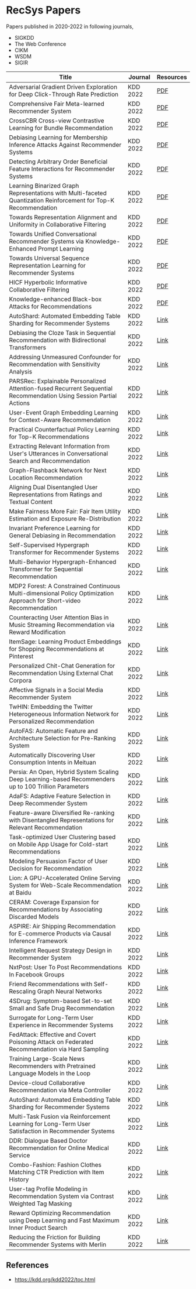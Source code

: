 # RecSys Papers

Papers published in 2020-2022 in following journals,

- SIGKDD
- The Web Conference
- CIKM
- WSDM
- SIGIR

| Title                                                                                                               | Journal  | Resources                                                                                                                                                               |
| ------------------------------------------------------------------------------------------------------------------- | -------- | ----------------------------------------------------------------------------------------------------------------------------------------------------------------------- |
| Adversarial Gradient Driven Exploration for Deep Click-Through Rate Prediction                                      | KDD 2022 | [PDF](./KDD-2022/%5B21.12%5D%20Adversarial%20Gradient%20Driven%20Exploration%20for%20Deep%20Click-Through%20Rate%20Prediction.pdf)                                      |
| Comprehensive Fair Meta-learned Recommender System                                                                  | KDD 2022 | [PDF](./KDD-2022/%5B22.06%5D%20Comprehensive%20Fair%20Meta-learned%20Recommender%20System.pdf)                                                                          |
| CrossCBR Cross-view Contrastive Learning for Bundle Recommendation                                                  | KDD 2022 | [PDF](./KDD-2022/%5B22.06%5D%20CrossCBR%20Cross-view%20Contrastive%20Learning%20for%20Bundle%20Recommendation.pdf)                                                      |
| Debiasing Learning for Membership Inference Attacks Against Recommender Systems                                     | KDD 2022 | [PDF](./KDD-2022/%5B22.06%5D%20Debiasing%20Learning%20for%20Membership%20Inference%20Attacks%20Against%20Recommender%20Systems.pdf)                                     |
| Detecting Arbitrary Order Beneficial Feature Interactions for Recommender Systems                                   | KDD 2022 | [PDF](./KDD-2022/%5B22.06%5D%20Detecting%20Arbitrary%20Order%20Beneficial%20Feature%20Interactions%20for%20Recommender%20Systems.pdf)                                   |
| Learning Binarized Graph Representations with Multi-faceted Quantization Reinforcement for Top-K Recommendation     | KDD 2022 | [PDF](./KDD-2022/%5B22.06%5D%20Learning%20Binarized%20Graph%20Representations%20with%20Multi-faceted%20Quantization%20Reinforcement%20for%20Top-K%20Recommendation.pdf) |
| Towards Representation Alignment and Uniformity in Collaborative Filtering                                          | KDD 2022 | [PDF](./KDD-2022/%5B22.06%5D%20Towards%20Representation%20Alignment%20and%20Uniformity%20in%20Collaborative%20Filtering.pdf)                                            |
| Towards Unified Conversational Recommender Systems via Knowledge-Enhanced Prompt Learning                           | KDD 2022 | [PDF](./KDD-2022/%5B22.06%5D%20Towards%20Unified%20Conversational%20Recommender%20Systems%20via%20Knowledge-Enhanced%20Prompt%20Learning.pdf)                           |
| Towards Universal Sequence Representation Learning for Recommender Systems                                          | KDD 2022 | [PDF](./KDD-2022/%5B22.06%5D%20Towards%20Universal%20Sequence%20Representation%20Learning%20for%20Recommender%20Systems.pdf)                                            |
| HICF Hyperbolic Informative Collaborative Filtering                                                                 | KDD 2022 | [PDF](./KDD-2022/%5B22.07%5D%20HICF%20Hyperbolic%20Informative%20Collaborative%20Filtering.pdf)                                                                         |
| Knowledge-enhanced Black-box Attacks for Recommendations                                                            | KDD 2022 | [PDF](./KDD-2022/%5B22.07%5D%20Knowledge-enhanced%20Black-box%20Attacks%20for%20Recommendations.pdf)                                                                    |
| AutoShard: Automated Embedding Table Sharding for Recommender Systems                                               | KDD 2022 | [Link](https://dl.acm.org/doi/abs/10.1145/3534678.3539034)                                                                                                              |
| Debiasing the Cloze Task in Sequential Recommendation with Bidirectional Transformers                               | KDD 2022 | [Link](https://dl.acm.org/doi/10.1145/3534678.3539430)                                                                                                                  |
| Addressing Unmeasured Confounder for Recommendation with Sensitivity Analysis                                       | KDD 2022 | [Link](https://dl.acm.org/doi/10.1145/3534678.3539240)                                                                                                                  |
| PARSRec: Explainable Personalized Attention-fused Recurrent Sequential Recommendation Using Session Partial Actions | KDD 2022 | [Link](https://dl.acm.org/doi/10.1145/3534678.3539432)                                                                                                                  |
| User-Event Graph Embedding Learning for Context-Aware Recommendation                                                | KDD 2022 | [Link](https://dl.acm.org/doi/10.1145/3534678.3539458)                                                                                                                  |
| Practical Counterfactual Policy Learning for Top-K Recommendations                                                  | KDD 2022 | [Link](https://dl.acm.org/doi/10.1145/3534678.3539295)                                                                                                                  |
| Extracting Relevant Information from User's Utterances in Conversational Search and Recommendation                  | KDD 2022 | [Link](https://dl.acm.org/doi/10.1145/3534678.3539471)                                                                                                                  |
| Graph-Flashback Network for Next Location Recommendation                                                            | KDD 2022 | [Link](https://dl.acm.org/doi/10.1145/3534678.3539383)                                                                                                                  |
| Aligning Dual Disentangled User Representations from Ratings and Textual Content                                    | KDD 2022 | [Link](https://dl.acm.org/doi/10.1145/3534678.3539474)                                                                                                                  |
| Make Fairness More Fair: Fair Item Utility Estimation and Exposure Re-Distribution                                  | KDD 2022 | [Link](https://dl.acm.org/doi/10.1145/3534678.3539354)                                                                                                                  |
| Invariant Preference Learning for General Debiasing in Recommendation                                               | KDD 2022 | [Link](https://dl.acm.org/doi/10.1145/3534678.3539439)                                                                                                                  |
| Self-Supervised Hypergraph Transformer for Recommender Systems                                                      | KDD 2022 | [Link](https://dl.acm.org/doi/10.1145/3534678.3539473)                                                                                                                  |
| Multi-Behavior Hypergraph-Enhanced Transformer for Sequential Recommendation                                        | KDD 2022 | [Link](https://dl.acm.org/doi/10.1145/3534678.3539342)                                                                                                                  |
| MDP2 Forest: A Constrained Continuous Multi-dimensional Policy Optimization Approach for Short-video Recommendation | KDD 2022 | [Link](https://dl.acm.org/doi/10.1145/3534678.3539341)                                                                                                                  |
| Counteracting User Attention Bias in Music Streaming Recommendation via Reward Modification                         | KDD 2022 | [Link](https://dl.acm.org/doi/10.1145/3534678.3539393)                                                                                                                  |
| ItemSage: Learning Product Embeddings for Shopping Recommendations at Pinterest                                     | KDD 2022 | [Link](https://dl.acm.org/doi/10.1145/3534678.3539170)                                                                                                                  |
| Personalized Chit-Chat Generation for Recommendation Using External Chat Corpora                                    | KDD 2022 | [Link](https://dl.acm.org/doi/10.1145/3534678.3539215)                                                                                                                  |
| Affective Signals in a Social Media Recommender System                                                              | KDD 2022 | [Link](https://dl.acm.org/doi/10.1145/3534678.3539054)                                                                                                                  |
| TwHIN: Embedding the Twitter Heterogeneous Information Network for Personalized Recommendation                      | KDD 2022 | [Link](https://dl.acm.org/doi/10.1145/3534678.3539080)                                                                                                                  |
| AutoFAS: Automatic Feature and Architecture Selection for Pre-Ranking System                                        | KDD 2022 | [Link](https://dl.acm.org/doi/10.1145/3534678.3539083)                                                                                                                  |
| Automatically Discovering User Consumption Intents in Meituan                                                       | KDD 2022 | [Link](https://dl.acm.org/doi/10.1145/3534678.3539122)                                                                                                                  |
| Persia: An Open, Hybrid System Scaling Deep Learning-based Recommenders up to 100 Trillion Parameters               | KDD 2022 | [Link](https://dl.acm.org/doi/10.1145/3534678.3539070)                                                                                                                  |
| AdaFS: Adaptive Feature Selection in Deep Recommender System                                                        | KDD 2022 | [Link](https://dl.acm.org/doi/10.1145/3534678.3539204)                                                                                                                  |
| Feature-aware Diversified Re-ranking with Disentangled Representations for Relevant Recommendation                  | KDD 2022 | [Link](https://dl.acm.org/doi/10.1145/3534678.3539130)                                                                                                                  |
| Task-optimized User Clustering based on Mobile App Usage for Cold-start Recommendations                             | KDD 2022 | [Link](https://dl.acm.org/doi/pdf/10.1145/3534678.3539105)                                                                                                              |
| Modeling Persuasion Factor of User Decision for Recommendation                                                      | KDD 2022 | [Link](https://dl.acm.org/doi/10.1145/3534678.3539114)                                                                                                                  |
| Lion: A GPU-Accelerated Online Serving System for Web-Scale Recommendation at Baidu                                 | KDD 2022 | [Link](https://dl.acm.org/doi/10.1145/3534678.3539058)                                                                                                                  |
| CERAM: Coverage Expansion for Recommendations by Associating Discarded Models                                       | KDD 2022 | [Link](https://dl.acm.org/doi/pdf/10.1145/3534678.3539207)                                                                                                              |
| ASPIRE: Air Shipping Recommendation for E-commerce Products via Causal Inference Framework                          | KDD 2022 | [Link](https://dl.acm.org/doi/pdf/10.1145/3534678.3539197)                                                                                                              |
| Intelligent Request Strategy Design in Recommender System                                                           | KDD 2022 | [Link](https://dl.acm.org/doi/10.1145/3534678.3539123)                                                                                                                  |
| NxtPost: User To Post Recommendations In Facebook Groups                                                            | KDD 2022 | [Link](https://dl.acm.org/doi/10.1145/3534678.3539042)                                                                                                                  |
| Friend Recommendations with Self-Rescaling Graph Neural Networks                                                    | KDD 2022 | [Link](https://dl.acm.org/doi/10.1145/3534678.3539192)                                                                                                                  |
| 4SDrug: Symptom-based Set-to-set Small and Safe Drug Recommendation                                                 | KDD 2022 | [Link](https://dl.acm.org/doi/10.1145/3534678.3539089)                                                                                                                  |
| Surrogate for Long-Term User Experience in Recommender Systems                                                      | KDD 2022 | [Link](https://dl.acm.org/doi/pdf/10.1145/3534678.3539073)                                                                                                              |
| FedAttack: Effective and Covert Poisoning Attack on Federated Recommendation via Hard Sampling                      | KDD 2022 | [Link](https://dl.acm.org/doi/10.1145/3534678.3539119)                                                                                                                  |
| Training Large-Scale News Recommenders with Pretrained Language Models in the Loop                                  | KDD 2022 | [Link](https://dl.acm.org/doi/10.1145/3534678.3539120)                                                                                                                  |
| Device-cloud Collaborative Recommendation via Meta Controller                                                       | KDD 2022 | [Link](https://dl.acm.org/doi/10.1145/3534678.3539181)                                                                                                                  |
| AutoShard: Automated Embedding Table Sharding for Recommender Systems                                               | KDD 2022 | [Link](https://dl.acm.org/doi/10.1145/3534678.3539034)                                                                                                                  |
| Multi-Task Fusion via Reinforcement Learning for Long-Term User Satisfaction in Recommender Systems                 | KDD 2022 | [Link](https://dl.acm.org/doi/10.1145/3534678.3539040)                                                                                                                  |
| DDR: Dialogue Based Doctor Recommendation for Online Medical Service                                                | KDD 2022 | [Link](https://dl.acm.org/doi/10.1145/3534678.3539201)                                                                                                                  |
| Combo-Fashion: Fashion Clothes Matching CTR Prediction with Item History                                            | KDD 2022 | [Link](https://dl.acm.org/doi/10.1145/3534678.3539101)                                                                                                                  |
| User-tag Profile Modeling in Recommendation System via Contrast Weighted Tag Masking                                | KDD 2022 | [Link](https://dl.acm.org/doi/10.1145/3534678.3539102)                                                                                                                  |
| Reward Optimizing Recommendation using Deep Learning and Fast Maximum Inner Product Search                          | KDD 2022 | [Link](https://dl.acm.org/doi/10.1145/3534678.3542622)                                                                                                                  |
| Reducing the Friction for Building Recommender Systems with Merlin                                                  | KDD 2022 | [Link](https://dl.acm.org/doi/10.1145/3534678.3542633)                                                                                                                  |

## References

- https://kdd.org/kdd2022/toc.html
